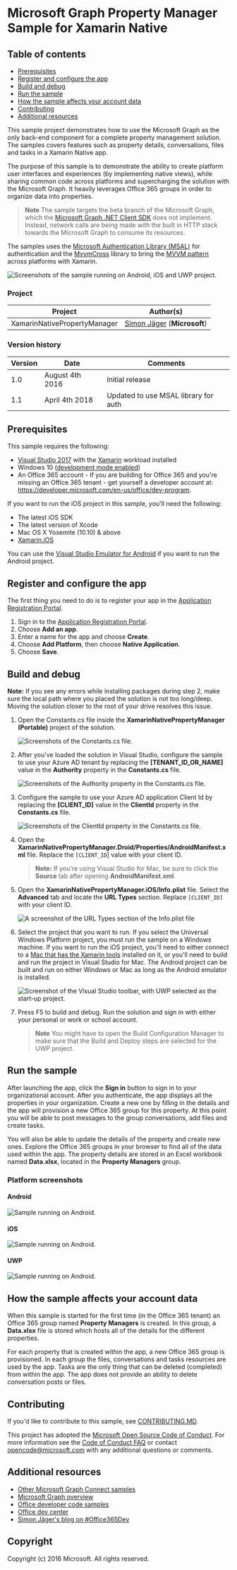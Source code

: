 # Microsoft Graph Property Manager Sample for Xamarin Native

## Table of contents

* [Prerequisites](#prerequisites)
* [Register and configure the app](#register-and-configure-the-app)
* [Build and debug](#build-and-debug)
* [Run the sample](#run-the-sample)
* [How the sample affects your account data](#how-the-sample-affects-your-account-data)
* [Contributing](#contributing)
* [Additional resources](#additional-resources)

This sample project demonstrates how to use the Microsoft Graph as the only back-end component for a complete property management solution. The samples covers features such as property details, conversations, files and tasks in a Xamarin Native app.

The purpose of this sample is to demonstrate the ability to create platform user interfaces and experiences (by implementing native views), while sharing common code across platforms and supercharging the solution with the Microsoft Graph. It heavily leverages Office 365 groups in order to organize data into properties.

> **Note** The sample targets the beta branch of the Microsoft Graph, which the [Microsoft Graph .NET Client SDK](https://github.com/microsoftgraph/msgraph-sdk-dotnet) does not implement. Instead, network calls are being made with the built in HTTP stack towards the Microsoft Graph to consume its resources.

The samples uses the [Microsoft Authentication Library (MSAL)](https://www.nuget.org/packages/Microsoft.Identity.Client) for authentication and the [MvvmCross](https://mvvmcross.com/) library to bring the [MVVM pattern](https://msdn.microsoft.com/en-us/library/hh848246.aspx) across platforms with Xamarin.

![Screenshots of the sample running on Android, iOS and UWP project.](/Images/PM_OSes.png "Sample running on Android, iOS and UWP.")

### Project

Project | Author(s)
---------|----------
XamarinNativePropertyManager | [Simon Jäger](http://simonjaeger.com/) (**Microsoft**)

### Version history

| Version | Date | Comments |
|---------|------|----------|
| 1.0 | August 4th 2016 | Initial release |
| 1.1 | April 4th 2018 | Updated to use MSAL library for auth |


## Prerequisites

This sample requires the following:  

- [Visual Studio 2017](https://www.visualstudio.com/downloads) with the [Xamarin](https://www.xamarin.com/visual-studio) workload installed
- Windows 10 ([development mode enabled](https://msdn.microsoft.com/library/windows/apps/xaml/dn706236.aspx))
-  An Office 365 account - If you are building for Office 365 and you're missing an Office 365 tenant - get yourself a developer account at: https://developer.microsoft.com/en-us/office/dev-program.

If you want to run the iOS project in this sample, you'll need the following:

- The latest iOS SDK
- The latest version of Xcode
- Mac OS X Yosemite (10.10) & above
- [Xamarin.iOS](https://docs.microsoft.com/en-us/xamarin/ios/get-started/installation/mac)

You can use the [Visual Studio Emulator for Android](https://www.visualstudio.com/features/msft-android-emulator-vs.aspx) if you want to run the Android project.

## Register and configure the app

The first thing you need to do is to register your app in the [Application Registration Portal](https://apps.dev.microsoft.com).

1. Sign in to the [Application Registration Portal](https://apps.dev.microsoft.com).
1. Choose **Add an app**.
1. Enter a name for the app and choose **Create**.
1. Choose **Add Platform**, then choose **Native Application**.
1. Choose **Save**.

## Build and debug

**Note:** If you see any errors while installing packages during step 2, make sure the local path where you placed the solution is not too long/deep. Moving the solution closer to the root of your drive resolves this issue.

1. Open the Constants.cs file inside the **XamarinNativePropertyManager (Portable)** project of the solution.

    ![Screenshots of the Constants.cs file.](/Images/Constants.png "Constants.cs.") 

1. After you've loaded the solution in Visual Studio, configure the sample to use your Azure AD tenant by replacing the **[TENANT_ID_OR_NAME]** value in the **Authority** property in the **Constants.cs** file.

    ![Screenshots of the Authority property in the Constants.cs file.](/Images/TenantId.png "Authority property.") 

1. Configure the sample to use your Azure AD application Client Id by replacing the **[CLIENT_ID]** value in the **ClientId** property in the **Constants.cs** file.

    ![Screenshots of the ClientId property in the Constants.cs file.](/Images/ClientId.png "ClientId property.") 

1. Open the **XamarinNativePropertyManager.Droid/Properties/AndroidManifest.xml** file. Replace the `[CLIENT_ID`] value with your client ID.

    > **Note:** If you're using Visual Studio for Mac, be sure to click the **Source** tab after opening **AndroidManifest.xml**.

1. Open the **XamarinNativePropertyManager.iOS/Info.plist** file. Select the **Advanced** tab and locate the **URL Types** section. Replace `[CLIENT_ID]` with your client ID.

    ![A screenshot of the URL Types section of the Info.plist file](Images/url_in_info_plist.png)

1. Select the project that you want to run. If you select the Universal Windows Platform project, you must run the sample on a Windows machine. If you want to run the iOS project, you'll need to either connect to a [Mac that has the Xamarin tools](https://docs.microsoft.com/en-us/xamarin/ios/get-started/installation/windows/connecting-to-mac/) installed on it, or you'll need to build and run the project in Visual Studio for Mac. The Android project can be built and run on either Windows or Mac as long as the Android emulator is installed.

    ![Screenshot of the Visual Studio toolbar, with UWP selected as the start-up project.](/Images/Projects.png "Select start-up project.") 

1. Press F5 to build and debug. Run the solution and sign in with either your personal or work or school account.

    > **Note** You might have to open the Build Configuration Manager to make sure that the Build and Deploy steps are selected for the UWP project.

## Run the sample

After launching the app, click the **Sign in** button to sign in to your organizational account. After you authenticate, the app displays all the properties in your organization. Create a new one by filling in the details and the app will provision a new Office 365 group for this property. At this point you will be able to post messages to the group conversations, add files and create tasks.

You will also be able to update the details of the property and create new ones. Explore the Office 365 groups in your browser to find all of the data used within the app. The property details are stored in an Excel workbook named **Data.xlsx**, located in the **Property Managers** group. 

### Platform screenshots

#### Android

![Sample running on Android.](Images/PM_Android.png)

#### iOS

![Sample running on Android.](Images/PM_iOS.png)

#### UWP

![Sample running on Android.](Images/PM_UWP1.png)

## How the sample affects your account data

When this sample is started for the first time (in the Office 365 tenant) an Office 365 group named **Property Managers** is created. In this group, a **Data.xlsx** file is stored which hosts all of the details for the different properties.

For each property that is created within the app, a new Office 365 group is provisioned. In each group the files, conversations and tasks resources are used by the app. Tasks are the only thing that can be deleted (completed) from within the app. The app does not provide an ability to delete conversation posts or files. 

## Contributing

If you'd like to contribute to this sample, see [CONTRIBUTING.MD](/CONTRIBUTING.md).

This project has adopted the [Microsoft Open Source Code of Conduct](https://opensource.microsoft.com/codeofconduct/). For more information see the [Code of Conduct FAQ](https://opensource.microsoft.com/codeofconduct/faq/) or contact [opencode@microsoft.com](mailto:opencode@microsoft.com) with any additional questions or comments.

## Additional resources

- [Other Microsoft Graph Connect samples](https://github.com/MicrosoftGraph?utf8=%E2%9C%93&query=-Connect)
- [Microsoft Graph overview](https://developer.microsoft.com/en-us/graph/docs/concepts/overview)
- [Office developer code samples](https://developer.microsoft.com/en-us/office/gallery/?filterBy=Samples)
- [Office dev center](https://developer.microsoft.com/en-us/office)
- [Simon Jäger's blog on #Office365Dev](http://simonjaeger.com/)

## Copyright
Copyright (c) 2016 Microsoft. All rights reserved.
